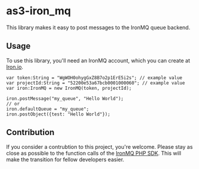 # as3-iron_mq

This library makes it easy to post messages to the IronMQ queue backend. 

## Usage
To use this library, you'll need an IronMQ account, which you can create at [Iron.io](http://www.iron.io/). 

    var token:String = "WgWOH0ohygGxZ8B7o2p1ErE5i2s"; // example value
	var projectId:String = "52200e53a67bcb0001000060"; // example value
	var iron:IronMQ = new IronMQ(token, projectId);

	iron.postMessage("my_queue", "Hello World");
	// or
	iron.defaultQueue = "my_queue";
	iron.postObject({test: "Hello World"});
	
## Contribution
If you consider a contrubtion to this project, you're welcome. Please stay as close as possible to the function calls of the [IronMQ PHP SDK](https://github.com/iron-io/iron_mq_php). This will make the transition for fellow developers easier.